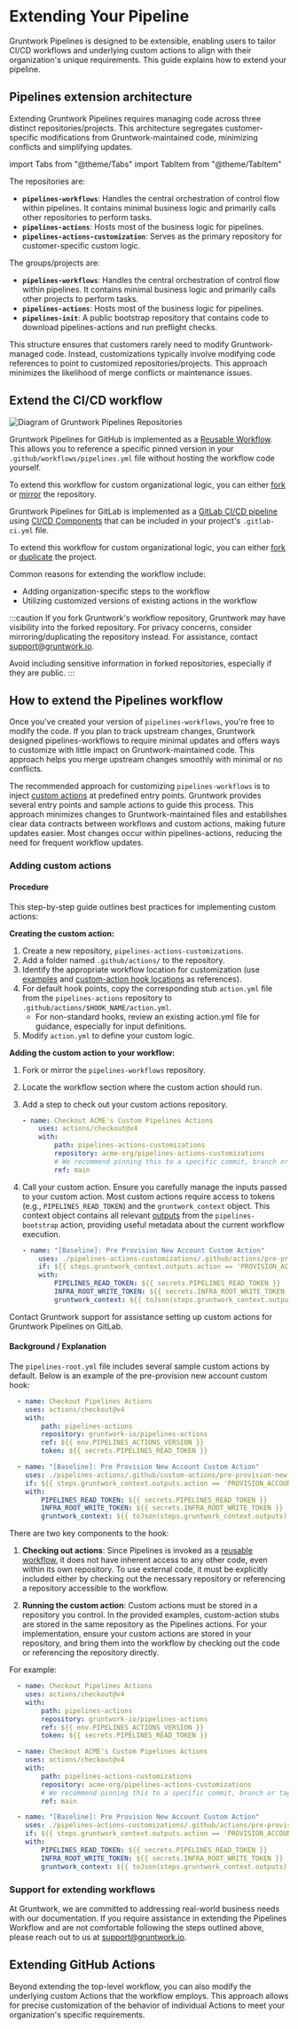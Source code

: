 # Extending Your Pipeline

Gruntwork Pipelines is designed to be extensible, enabling users to tailor CI/CD workflows and underlying custom actions to align with their organization's unique requirements. This guide explains how to extend your pipeline.

## Pipelines extension architecture

Extending Gruntwork Pipelines requires managing code across three distinct repositories/projects. This architecture segregates customer-specific modifications from Gruntwork-maintained code, minimizing conflicts and simplifying updates.

import Tabs from "@theme/Tabs"
import TabItem from "@theme/TabItem"

<Tabs>
<TabItem value="github" label="GitHub" default>

The repositories are:

- **`pipelines-workflows`**: Handles the central orchestration of control flow within pipelines. It contains minimal business logic and primarily calls other repositories to perform tasks.
- **`pipelines-actions`**: Hosts most of the business logic for pipelines.
- **`pipelines-actions-customization`**: Serves as the primary repository for customer-specific custom logic.

</TabItem>
<TabItem value="gitlab" label="GitLab">

The groups/projects are:

- **`pipelines-workflows`**: Handles the central orchestration of control flow within pipelines. It contains minimal business logic and primarily calls other projects to perform tasks.
- **`pipelines-actions`**: Hosts most of the business logic for pipelines.
- **`pipelines-init`**: A public bootstrap repository that contains code to download pipelines-actions and run preflight checks.

</TabItem>
</Tabs>

This structure ensures that customers rarely need to modify Gruntwork-managed code. Instead, customizations typically involve modifying code references to point to customized repositories/projects. This approach minimizes the likelihood of merge conflicts or maintenance issues.

## Extend the CI/CD workflow

<img alt="Diagram of Gruntwork Pipelines Repositories" className="img_node_modules-@docusaurus-theme-classic-lib-theme-MDXComponents-Img-styles-module medium-zoom-image" src="/img/pipelines/pipelines_customization_code_locations.svg" />

<Tabs>
<TabItem value="github" label="GitHub" default>

Gruntwork Pipelines for GitHub is implemented as a [Reusable Workflow](https://docs.github.com/en/actions/using-workflows/reusing-workflows). This allows you to reference a specific pinned version in your `.github/workflows/pipelines.yml` file without hosting the workflow code yourself.

To extend this workflow for custom organizational logic, you can either [fork](https://docs.github.com/en/pull-requests/collaborating-with-pull-requests/working-with-forks/fork-a-repo) or [mirror](https://docs.github.com/en/repositories/creating-and-managing-repositories/duplicating-a-repository) the repository.

</TabItem>
<TabItem value="gitlab" label="GitLab">

Gruntwork Pipelines for GitLab is implemented as a [GitLab CI/CD pipeline](https://docs.gitlab.com/ee/ci/pipelines/) using [CI/CD Components](https://docs.gitlab.com/ci/components/) that can be included in your project's `.gitlab-ci.yml` file.

To extend this workflow for custom organizational logic, you can either [fork](https://docs.gitlab.com/ee/user/project/repository/forking_workflow.html) or [duplicate](https://docs.gitlab.com/ee/user/project/settings/import_export.html) the project.

</TabItem>
</Tabs>

Common reasons for extending the workflow include:
- Adding organization-specific steps to the workflow
- Utilizing customized versions of existing actions in the workflow

:::caution
If you fork Gruntwork's workflow repository, Gruntwork may have visibility into the forked repository. For privacy concerns, consider mirroring/duplicating the repository instead. For assistance, contact [support@gruntwork.io](mailto:support@gruntwork.io).

Avoid including sensitive information in forked repositories, especially if they are public.
:::

## How to extend the Pipelines workflow

Once you've created your version of `pipelines-workflows`, you're free to modify the code. If you plan to track upstream changes, Gruntwork designed pipelines-workflows to require minimal updates and offers ways to customize with little impact on Gruntwork-maintained code. This approach helps you merge upstream changes smoothly with minimal or no conflicts.

The recommended approach for customizing `pipelines-workflows` is to inject [custom actions](#adding-custom-actions) at predefined entry points. Gruntwork provides several entry points and sample actions to guide this process. This approach minimizes changes to Gruntwork-maintained files and establishes clear data contracts between workflows and custom actions, making future updates easier. Most changes occur within pipelines-actions, reducing the need for frequent workflow updates.

### Adding custom actions

#### Procedure

<Tabs>
<TabItem value="github" label="GitHub" default>

This step-by-step guide outlines best practices for implementing custom actions:

**Creating the custom action:**
1. Create a new repository, `pipelines-actions-customizations`.
2. Add a folder named `.github/actions/` to the repository.
3. Identify the appropriate workflow location for customization (use [examples](https://github.com/gruntwork-io/pipelines-actions/tree/main/.github/custom-actions) and [custom-action hook locations](https://github.com/gruntwork-io/pipelines-workflows/blob/main/.github/workflows/pipelines-root.yml) as references).
4. For default hook points, copy the corresponding stub `action.yml` file from the `pipelines-actions` repository to `.github/actions/$HOOK_NAME/action.yml`.
   - For non-standard hooks, review an existing action.yml file for guidance, especially for input definitions.
5. Modify `action.yml` to define your custom logic.

**Adding the custom action to your workflow:**
1. Fork or mirror the `pipelines-workflows` repository.
2. Locate the workflow section where the custom action should run.
3. Add a step to check out your custom actions repository.

    ```yml
    - name: Checkout ACME's Custom Pipelines Actions
        uses: actions/checkout@v4
        with:
            path: pipelines-actions-customizations
            repository: acme-org/pipelines-actions-customizations
            # We recommend pinning this to a specific commit, branch or tag instead of main
            ref: main
    ```
2. Call your custom action. Ensure you carefully manage the inputs passed to your custom action. Most custom actions require access to tokens (e.g., `PIPELINES_READ_TOKEN`) and the `gruntwork_context` object. This context object contains all relevant [outputs](https://github.com/gruntwork-io/pipelines-actions/blob/main/.github/actions/pipelines-bootstrap/action.yml#L43) from the `pipelines-bootstrap` action, providing useful metadata about the current workflow execution.

    ```yml
    - name: "[Baseline]: Pre Provision New Account Custom Action"
        uses: ./pipelines-actions-customizations/.github/actions/pre-provision-new-account
        if: ${{ steps.gruntwork_context.outputs.action == 'PROVISION_ACCOUNT' }}
        with:
            PIPELINES_READ_TOKEN: ${{ secrets.PIPELINES_READ_TOKEN }}
            INFRA_ROOT_WRITE_TOKEN: ${{ secrets.INFRA_ROOT_WRITE_TOKEN }}
            gruntwork_context: ${{ toJson(steps.gruntwork_context.outputs) }}
    ```

</TabItem>
<TabItem value="gitlab" label="GitLab">

<!-- TODO: Add support for GitLab custom actions -->
Contact Gruntwork support for assistance setting up custom actions for Gruntwork Pipelines on GitLab.

</TabItem>
</Tabs>

#### Background / Explanation

<Tabs>
<TabItem value="github" label="GitHub" default>

The `pipelines-root.yml` file includes several sample custom actions by default. Below is an example of the pre-provision new account custom hook:

```yml
  - name: Checkout Pipelines Actions
    uses: actions/checkout@v4
    with:
        path: pipelines-actions
        repository: gruntwork-io/pipelines-actions
        ref: ${{ env.PIPELINES_ACTIONS_VERSION }}
        token: ${{ secrets.PIPELINES_READ_TOKEN }}

  - name: "[Baseline]: Pre Provision New Account Custom Action"
    uses: ./pipelines-actions/.github/custom-actions/pre-provision-new-account
    if: ${{ steps.gruntwork_context.outputs.action == 'PROVISION_ACCOUNT' }}
    with:
        PIPELINES_READ_TOKEN: ${{ secrets.PIPELINES_READ_TOKEN }}
        INFRA_ROOT_WRITE_TOKEN: ${{ secrets.INFRA_ROOT_WRITE_TOKEN }}
        gruntwork_context: ${{ toJson(steps.gruntwork_context.outputs) }}
```

There are two key components to the hook:

1. **Checking out actions**: Since Pipelines is invoked as a [reusable workflow](https://docs.github.com/en/actions/using-workflows/reusing-workflows#calling-a-reusable-workflow), it does not have inherent access to any other code, even within its own repository. To use external code, it must be explicitly included either by checking out the necessary repository or referencing a repository accessible to the workflow.

2. **Running the custom action**: Custom actions must be stored in a repository you control. In the provided examples, custom-action stubs are stored in the same repository as the Pipelines actions. For your implementation, ensure your custom actions are stored in your repository, and bring them into the workflow by checking out the code or referencing the repository directly.

For example:

```yml
  - name: Checkout Pipelines Actions
    uses: actions/checkout@v4
    with:
        path: pipelines-actions
        repository: gruntwork-io/pipelines-actions
        ref: ${{ env.PIPELINES_ACTIONS_VERSION }}
        token: ${{ secrets.PIPELINES_READ_TOKEN }}

  - name: Checkout ACME's Custom Pipelines Actions
    uses: actions/checkout@v4
    with:
        path: pipelines-actions-customizations
        repository: acme-org/pipelines-actions-customizations
        # We recommend pinning this to a specific commit, branch or tag instead of main
        ref: main

  - name: "[Baseline]: Pre Provision New Account Custom Action"
    uses: ./pipelines-actions-customizations/.github/actions/pre-provision-new-account
    if: ${{ steps.gruntwork_context.outputs.action == 'PROVISION_ACCOUNT' }}
    with:
        PIPELINES_READ_TOKEN: ${{ secrets.PIPELINES_READ_TOKEN }}
        INFRA_ROOT_WRITE_TOKEN: ${{ secrets.INFRA_ROOT_WRITE_TOKEN }}
        gruntwork_context: ${{ toJson(steps.gruntwork_context.outputs) }}
```

</TabItem>
<TabItem value="gitlab" label="GitLab">

<!-- TODO: Add support for GitLab custom actions -->

</TabItem>
</Tabs>

### Support for extending workflows

At Gruntwork, we are committed to addressing real-world business needs with our documentation. If you require assistance in extending the Pipelines Workflow and are not comfortable following the steps outlined above, please reach out to us at [support@gruntwork.io](mailto:support@gruntwork.io).

## Extending GitHub Actions

Beyond extending the top-level workflow, you can also modify the underlying custom Actions that the workflow employs. This approach allows for precise customization of the behavior of individual Actions to meet your organization's specific requirements.
